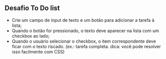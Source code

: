## Desafio To Do list

- Crie um campo de input de texto e um botão para adicionar a tarefa à lista;
- Quando o botão for pressionado, o texto deve aparecer na lista com um checkbox ao lado;
- Quando o usuário selecionar o checkbox, o item correspondente deve ficar com o texto riscado. (ex.: tarefa completa. dica: você pode resolver isso facilmente com CSS)

